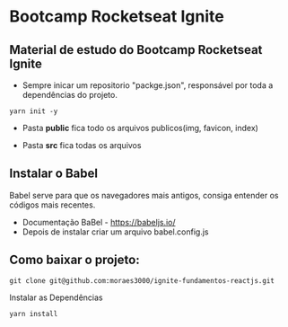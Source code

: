 # Bootcamp  Rocketseat Ignite 
## Material de estudo do Bootcamp  Rocketseat Ignite 
* Sempre inicar um repositorio "packge.json", responsável por toda a dependências do projeto.
```term
yarn init -y 
```

* Pasta <b>public</b> fica todo os arquivos publicos(img, favicon, index)

* Pasta <b>src</b> fica todas os arquivos

## Instalar o Babel
Babel serve para que os navegadores mais antigos, consiga entender os códigos mais recentes.
* Documentação BaBel -  https://babeljs.io/
* Depois de instalar criar um arquivo babel.config.js




















## Como baixar o projeto:
```term
git clone git@github.com:moraes3000/ignite-fundamentos-reactjs.git
```
Instalar as Dependências 
```term
yarn install
```
